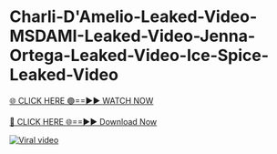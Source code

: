 # Charli-D'Amelio-Leaked-Video-MSDAMI-Leaked-Video-Jenna-Ortega-Leaked-Video-Ice-Spice-Leaked-Video

[🌐 CLICK HERE 🟢==►► WATCH NOW](https://xgitx.com/watch/)

[🔴 CLICK HERE 🌐==►► Download Now](https://xgitx.com/watch/)

[![Viral video](https://i.imgur.com/dJHk4Zq.gif)](https://xgitx.com/watch/)
